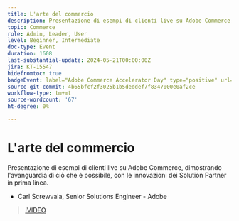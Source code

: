 ```yaml
---
title: L'arte del commercio
description: Presentazione di esempi di clienti live su Adobe Commerce, dimostrando l'avanguardia di ciò che è possibile, con le innovazioni dei Solution Partner in prima linea.
topic: Commerce
role: Admin, Leader, User
level: Beginner, Intermediate
doc-type: Event
duration: 1608
last-substantial-update: 2024-05-21T00:00:00Z
jira: KT-15547
hidefromtoc: true
badgeEvent: label="Adobe Commerce Accelerator Day" type="positive" url="https://experienceleague.adobe.com/en/docs/events/apac-commerce-recordings/2024/accelerator-day/overview.html"
source-git-commit: 4b65bfcf2f3025b1b5deddef7f8347000e0af2ce
workflow-type: tm+mt
source-wordcount: '67'
ht-degree: 0%

---
```



# L&#39;arte del commercio

Presentazione di esempi di clienti live su Adobe Commerce, dimostrando l&#39;avanguardia di ciò che è possibile, con le innovazioni dei Solution Partner in prima linea.

+ Carl Screwvala, Senior Solutions Engineer - Adobe

>[!VIDEO](https://video.tv.adobe.com/v/3429274/?learn=on)
